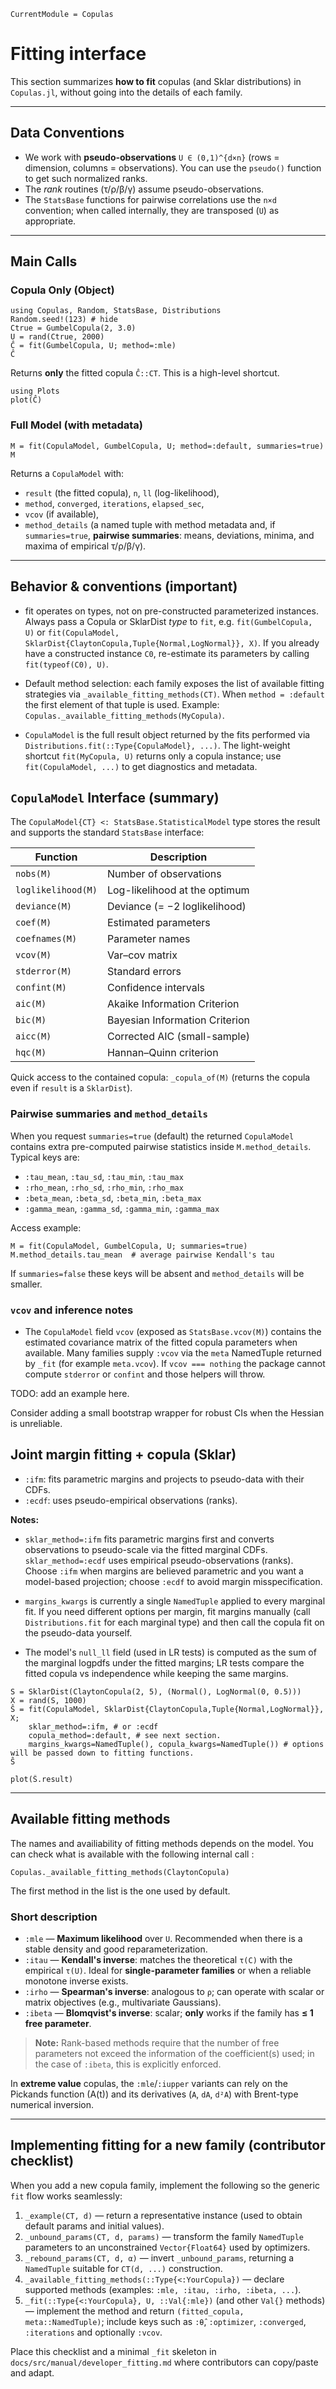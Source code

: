 ```@meta
CurrentModule = Copulas
```

# Fitting interface

This section summarizes **how to fit** copulas (and Sklar distributions) in `Copulas.jl`, without going into the details of each family.

---

## Data Conventions

* We work with **pseudo-observations** `U ∈ (0,1)^{d×n}` (rows = dimension, columns = observations). You can use the `pseudo()` function to get such normalized ranks. 
* The *rank* routines (τ/ρ/β/γ) assume pseudo-observations.
* The `StatsBase` functions for pairwise correlations use the `n×d` convention; when called internally, they are transposed (`U`) as appropriate.

---

## Main Calls

### Copula Only (Object)

```@example fitting_interface
using Copulas, Random, StatsBase, Distributions
Random.seed!(123) # hide
Ctrue = GumbelCopula(2, 3.0)
U = rand(Ctrue, 2000)
Ĉ = fit(GumbelCopula, U; method=:mle)
Ĉ
```

Returns **only** the fitted copula `Ĉ::CT`. This is a high-level shortcut.

```@example fitting_interface
using Plots
plot(Ĉ)
```

### Full Model (with metadata)

```@example fitting_interface
M = fit(CopulaModel, GumbelCopula, U; method=:default, summaries=true)
M
```

Returns a `CopulaModel` with:

* `result` (the fitted copula), `n`, `ll` (log-likelihood),
* `method`, `converged`, `iterations`, `elapsed_sec`,
* `vcov` (if available),
* `method_details` (a named tuple with method metadata and, if `summaries=true`, **pairwise summaries**: means, deviations, minima, and maxima of empirical τ/ρ/β/γ).

---

## Behavior & conventions (important)

- fit operates on types, not on pre-constructed parameterized instances. Always pass a Copula or SklarDist *type* to `fit`, e.g. `fit(GumbelCopula, U)` or `fit(CopulaModel, SklarDist{ClaytonCopula,Tuple{Normal,LogNormal}}, X)`. If you already have a constructed instance `C0`, re-estimate its parameters by calling `fit(typeof(C0), U)`.

- Default method selection: each family exposes the list of available fitting strategies via `_available_fitting_methods(CT)`. When `method = :default` the first element of that tuple is used. Example: `Copulas._available_fitting_methods(MyCopula)`.

- `CopulaModel` is the full result object returned by the fits performed via `Distributions.fit(::Type{CopulaModel}, ...)`. The light-weight shortcut `fit(MyCopula, U)` returns only a copula instance; use `fit(CopulaModel, ...)` to get diagnostics and metadata.

## `CopulaModel` Interface (summary)

The `CopulaModel{CT} <: StatsBase.StatisticalModel` type stores the result and supports the standard `StatsBase` interface:

| Function           | Description                     |
| ------------------ | ------------------------------- |
| `nobs(M)`          | Number of observations          |
| `loglikelihood(M)` | Log-likelihood at the optimum   |
| `deviance(M)`      | Deviance (= −2 loglikelihood)   |
| `coef(M)`          | Estimated parameters            |
| `coefnames(M)`     | Parameter names                 |
| `vcov(M)`          | Var–cov matrix                  |
| `stderror(M)`      | Standard errors                 |
| `confint(M)`       | Confidence intervals            |
| `aic(M)`           | Akaike Information Criterion    |
| `bic(M)`           | Bayesian Information Criterion  |
| `aicc(M)`          | Corrected AIC (small-sample)    |
| `hqc(M)`           | Hannan–Quinn criterion          |


Quick access to the contained copula: `_copula_of(M)` (returns the copula even if `result` is a `SklarDist`).


### Pairwise summaries and `method_details`

When you request `summaries=true` (default) the returned `CopulaModel` contains extra pre-computed pairwise statistics inside `M.method_details`. Typical keys are:

- `:tau_mean`, `:tau_sd`, `:tau_min`, `:tau_max`
- `:rho_mean`, `:rho_sd`, `:rho_min`, `:rho_max`
- `:beta_mean`, `:beta_sd`, `:beta_min`, `:beta_max`
- `:gamma_mean`, `:gamma_sd`, `:gamma_min`, `:gamma_max`

Access example:

```@example fitting_interface
M = fit(CopulaModel, GumbelCopula, U; summaries=true)
M.method_details.tau_mean  # average pairwise Kendall's tau
```

If `summaries=false` these keys will be absent and `method_details` will be smaller.

### `vcov` and inference notes

- The `CopulaModel` field `vcov` (exposed as `StatsBase.vcov(M)`) contains the estimated covariance matrix of the fitted copula parameters when available. Many families supply `:vcov` via the `meta` NamedTuple returned by `_fit` (for example `meta.vcov`). If `vcov === nothing` the package cannot compute `stderror` or `confint` and those helpers will throw.

TODO: add an example here. 

Consider adding a small bootstrap wrapper for robust CIs when the Hessian is unreliable.

## Joint margin fitting + copula (Sklar)

* `:ifm`: fits parametric margins and projects to pseudo-data with their CDFs.
* `:ecdf`: uses pseudo-empirical observations (ranks).

**Notes:**

- `sklar_method=:ifm` fits parametric margins first and converts observations to pseudo-scale via the fitted marginal CDFs. `sklar_method=:ecdf` uses empirical pseudo-observations (ranks). Choose `:ifm` when margins are believed parametric and you want a model-based projection; choose `:ecdf` to avoid margin misspecification.

- `margins_kwargs` is currently a single `NamedTuple` applied to every marginal fit. If you need different options per margin, fit margins manually (call `Distributions.fit` for each marginal type) and then call the copula fit on the pseudo-data yourself.

- The model's `null_ll` field (used in LR tests) is computed as the sum of the marginal logpdfs under the fitted margins; LR tests compare the fitted copula vs independence while keeping the same margins.

```@example fitting_interface
S = SklarDist(ClaytonCopula(2, 5), (Normal(), LogNormal(0, 0.5)))
X = rand(S, 1000)
Ŝ = fit(CopulaModel, SklarDist{ClaytonCopula,Tuple{Normal,LogNormal}}, X;
	sklar_method=:ifm, # or :ecdf
	copula_method=:default, # see next section. 
	margins_kwargs=NamedTuple(), copula_kwargs=NamedTuple()) # options will be passed down to fitting functions. 
Ŝ
```

```@example fitting_interface
plot(Ŝ.result)
```

---

## Available fitting methods

The names and availiability of fitting methods depends on the model. You can check what is available with the following internal call : 

```@example fitting_interface
Copulas._available_fitting_methods(ClaytonCopula)
```

The first method in the list is the one used by default. 

### Short description

* `:mle` — **Maximum likelihood** over `U`. Recommended when there is a stable density and good reparameterization.
* `:itau` — **Kendall's inverse**: matches the theoretical `τ(C)` with the empirical `τ(U)`. Ideal for **single-parameter families** or when a reliable monotone inverse exists.
* `:irho` — **Spearman's inverse**: analogous to `ρ`; can operate with scalar or matrix objectives (e.g., multivariate Gaussians).
* `:ibeta` — **Blomqvist's inverse**: scalar; **only** works if the family has **≤ 1 free parameter**.

> **Note:** Rank-based methods require that the number of free parameters not exceed the information of the coefficient(s) used; in the case of `:ibeta`, this is explicitly enforced.

In **extreme value** copulas, the `:mle`/`:iupper` variants can rely on the Pickands function (A(t)) and its derivatives (`A`, `dA`, `d²A`) with Brent-type numerical inversion.

---

## Implementing fitting for a new family (contributor checklist)

When you add a new copula family, implement the following so the generic `fit` flow works seamlessly:

1. `_example(CT, d)` — return a representative instance (used to obtain default params and initial values).
2. `_unbound_params(CT, d, params)` — transform the family `NamedTuple` parameters to an unconstrained `Vector{Float64}` used by optimizers.
3. `_rebound_params(CT, d, α)` — invert `_unbound_params`, returning a `NamedTuple` suitable for `CT(d, ...)` construction.
4. `_available_fitting_methods(::Type{<:YourCopula})` — declare supported methods (examples:  `:mle, :itau, :irho, :ibeta, ...`).
5. `_fit(::Type{<:YourCopula}, U, ::Val{:mle})` (and other `Val{}` methods) — implement the method and return `(fitted_copula, meta::NamedTuple)`; include keys such as `:θ̂`, `:optimizer`, `:converged`, `:iterations` and optionally `:vcov`.

Place this checklist and a minimal `_fit` skeleton in `docs/src/manual/developer_fitting.md` where contributors can copy/paste and adapt.
````

